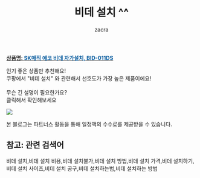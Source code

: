 ﻿---
layout: post
title:  "비데 설치 ^^"
author: zacra
categories: [ 아이템 ]
tags: [비데 설치,비데 설치 비용,비데 설치불가,비데 설치 방법,비데 설치 가격,비데 설치하기,비데 설치 사이즈,비데 설치 공구,비데 설치하는법,비데 설치하는 방법]
image: https://static.coupangcdn.com/image/product/image/vendoritem/2019/02/21/3103435157/eb66a186-7e49-4461-b0c9-eac3a8b8c5a3.jpg 
description: "쿠팡에서 비데 설치 관련 키워드로 가장 고객 선호도가 높은 제품이랍니다."
rating: 4.5
---

<a href="https://link.coupang.com/re/AFFSDP?lptag=AF8407795&pageKey=15953096&itemId=65217652&vendorItemId=3103435157&traceid=V0-153-6b4c017e11973f6b"><b>상품명: <font color='#01579B'>SK매직 에코 비데 자가설치, BID-011DS</font></b></a>

인기 좋은 상품만 추천해요!<br/>
쿠팡에서 "비데 설치" 와 관련해서 선호도가 가장 높은 제품이에요!<br/><br/>
무슨 긴 설명이 필요한가요?  
클릭해서 확인해보세요


<a href="https://link.coupang.com/re/AFFSDP?lptag=AF8407795&pageKey=15953096&itemId=65217652&vendorItemId=3103435157&traceid=V0-153-6b4c017e11973f6b"><img src="https://thumbnail10.coupangcdn.com/thumbnails/remote/q89/image/product/content/vendorItem/2019/02/27/65217652/37266952-6ae9-4235-8391-d239e1ba5738.jpg"></a> 

본 블로그는 파트너스 활동을 통해 일정액의 수수료를 제공받을 수 있습니다.

## 참고: 관련 검색어    
비데 설치,비데 설치 비용,비데 설치불가,비데 설치 방법,비데 설치 가격,비데 설치하기,비데 설치 사이즈,비데 설치 공구,비데 설치하는법,비데 설치하는 방법
